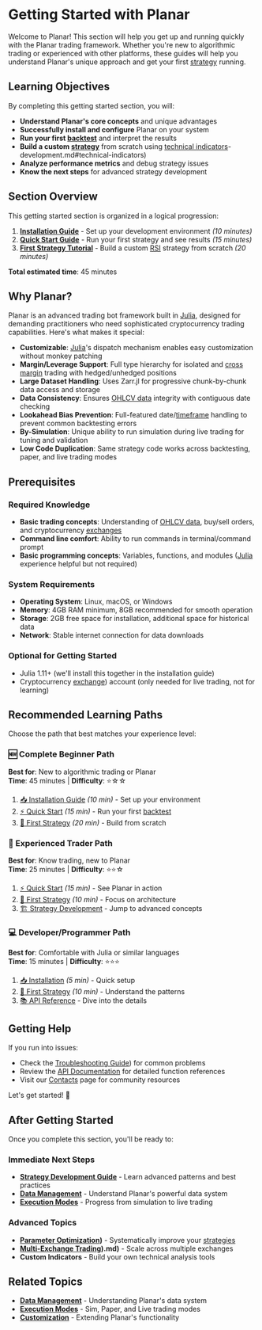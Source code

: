 # Getting Started with Planar

Welcome to Planar! This section will help you get up and running quickly with the Planar trading framework. Whether you're new to algorithmic trading or experienced with other platforms, these guides will help you understand Planar's unique approach and get your first [strategy](../guides/strategy-development.md) running.

## Learning Objectives

By completing this getting started section, you will:

- **Understand Planar's core concepts** and unique advantages
- **Successfully install and configure** Planar on your system
- **Run your first [backtest](../guides/execution-modes.md#simulation-mode)** and interpret the results
- **Build a custom [strategy](../guides/strategy-development.md)** from scratch using [technical indicators](../guides/strategy-development.md)-development.md#technical-indicators)
- **Analyze performance metrics** and debug strategy issues
- **Know the next steps** for advanced strategy development

## Section Overview

This getting started section is organized in a logical progression:

1. **[Installation Guide](installation.md)** - Set up your development environment *(10 minutes)*
2. **[Quick Start Guide](quick-start.md)** - Run your first strategy and see results *(15 minutes)*
3. **[First Strategy Tutorial](../getting-started/first-strategy.md)** - Build a custom [RSI](../guides/strategy-development.md#technical-indicators) strategy from scratch *(20 minutes)*

**Total estimated time**: 45 minutes

## Why Planar?

Planar is an advanced trading bot framework built in [Julia](https://julialang.org/), designed for demanding practitioners who need sophisticated cryptocurrency trading capabilities. Here's what makes it special:

- **Customizable**: [Julia](https://julialang.org/)'s dispatch mechanism enables easy customization without monkey patching
- **Margin/Leverage Support**: Full type hierarchy for isolated and [cross margin](../guides/strategy-development.md#margin-modes) trading with hedged/unhedged positions
- **Large Dataset Handling**: Uses Zarr.jl for progressive chunk-by-chunk data access and storage
- **Data Consistency**: Ensures [OHLCV data](../guides/data-management.md#ohlcv-data) integrity with contiguous date checking
- **Lookahead Bias Prevention**: Full-featured date/[timeframe](../guides/data-management.md#timeframes) handling to prevent common backtesting errors
- **By-Simulation**: Unique ability to run simulation during live trading for tuning and validation
- **Low Code Duplication**: Same strategy code works across backtesting, paper, and live trading modes

## Prerequisites

### Required Knowledge
- **Basic trading concepts**: Understanding of [OHLCV data](../guides/data-management.md#ohlcv-data), buy/sell orders, and cryptocurrency [exchanges](../exchanges.md)
- **Command line comfort**: Ability to run commands in terminal/command prompt
- **Basic programming concepts**: Variables, functions, and modules ([Julia](https://julialang.org/) experience helpful but not required)

### System Requirements
- **Operating System**: Linux, macOS, or Windows
- **Memory**: 4GB RAM minimum, 8GB recommended for smooth operation
- **Storage**: 2GB free space for installation, additional space for historical data
- **Network**: Stable internet connection for data downloads

### Optional for Getting Started
- Julia 1.11+ (we'll install this together in the installation guide)
- Cryptocurrency [exchange](../guides/strategy-development.md)) account (only needed for live trading, not for learning)

## Recommended Learning Paths

Choose the path that best matches your experience level:

### 🆕 Complete Beginner Path
**Best for**: New to algorithmic trading or Planar  
**Time**: 45 minutes | **Difficulty**: ⭐☆☆

1. [📥 Installation Guide](installation.md) *(10 min)* - Set up your environment
2. [⚡ Quick Start](quick-start.md) *(15 min)* - Run your first [backtest](../guides/execution-modes.md#simulation-mode)  
3. [🎯 First Strategy](../getting-started/first-strategy.md) *(20 min)* - Build from scratch

### 🚀 Experienced Trader Path
**Best for**: Know trading, new to Planar  
**Time**: 25 minutes | **Difficulty**: ⭐⭐☆

1. [⚡ Quick Start](quick-start.md) *(15 min)* - See Planar in action
2. [🎯 First Strategy](../getting-started/first-strategy.md) *(10 min)* - Focus on architecture
3. [🏗️ Strategy Development](../guides/strategy-development.md) - Jump to advanced concepts

### 💻 Developer/Programmer Path  
**Best for**: Comfortable with Julia or similar languages  
**Time**: 15 minutes | **Difficulty**: ⭐⭐⭐

1. [📥 Installation](installation.md) *(5 min)* - Quick setup
2. [🎯 First Strategy](../getting-started/first-strategy.md) *(10 min)* - Understand the patterns
3. [📚 API Reference](../reference/api/index.md) - Dive into the details

## Getting Help

If you run into issues:

- Check the [Troubleshooting Guide](../troubleshooting/index.md)) for common problems
- Review the [API Documentation](../API/api.md) for detailed function references
- Visit our [Contacts](../contacts.md) page for community resources

Let's get started! 🚀

## After Getting Started

Once you complete this section, you'll be ready to:

### Immediate Next Steps
- **[Strategy Development Guide](../guides/strategy-development.md)** - Learn advanced patterns and best practices
- **[Data Management](../data.md)** - Understand Planar's powerful data system  
- **[Execution Modes](../engine/mode-comparison.md)** - Progress from simulation to live trading

### Advanced Topics
- **[Parameter Optimization](../guides/strategy-development.md))** - Systematically improve your [strategies](../guides/strategy-development.md)
- **[Multi-Exchange Trading](../guides/strategy-development.md)).md)** - Scale across multiple exchanges
- **Custom Indicators** - Build your own technical analysis tools

## Related Topics

- **[Data Management](../data.md)** - Understanding Planar's data system
- **[Execution Modes](../engine/mode-comparison.md)** - Sim, Paper, and Live trading modes
- **[Customization](../customizations/customizations.md)** - Extending Planar's functionality
